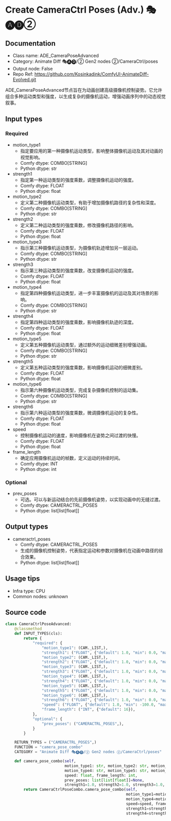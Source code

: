 # Create CameraCtrl Poses (Adv.) 🎭🅐🅓②
## Documentation
- Class name: ADE_CameraPoseAdvanced
- Category: Animate Diff 🎭🅐🅓/② Gen2 nodes ②/CameraCtrl/poses
- Output node: False
- Repo Ref: https://github.com/Kosinkadink/ComfyUI-AnimateDiff-Evolved.git

ADE_CameraPoseAdvanced节点旨在为动画创建高级摄像机控制姿势。它允许组合多种运动类型和强度，以生成复杂的摄像机运动，增强动画序列中的动态视觉叙事。

## Input types
### Required
- motion_type1
    - 指定要应用的第一种摄像机运动类型，影响整体摄像机运动及其对动画的视觉影响。
    - Comfy dtype: COMBO[STRING]
    - Python dtype: str
- strength1
    - 指定第一种运动类型的强度乘数，调整摄像机运动的强度。
    - Comfy dtype: FLOAT
    - Python dtype: float
- motion_type2
    - 定义第二种摄像机运动类型，有助于增加摄像机路径的复杂性和深度。
    - Comfy dtype: COMBO[STRING]
    - Python dtype: str
- strength2
    - 定义第二种运动类型的强度乘数，修改摄像机路径的影响。
    - Comfy dtype: FLOAT
    - Python dtype: float
- motion_type3
    - 指示第三种摄像机运动类型，为摄像机轨迹增加另一层运动。
    - Comfy dtype: COMBO[STRING]
    - Python dtype: str
- strength3
    - 指示第三种运动类型的强度乘数，改变摄像机运动的强度。
    - Comfy dtype: FLOAT
    - Python dtype: float
- motion_type4
    - 指定第四种摄像机运动类型，进一步丰富摄像机的运动及其对场景的影响。
    - Comfy dtype: COMBO[STRING]
    - Python dtype: str
- strength4
    - 指定第四种运动类型的强度乘数，影响摄像机轨迹的深度。
    - Comfy dtype: FLOAT
    - Python dtype: float
- motion_type5
    - 定义第五种摄像机运动类型，通过额外的运动细微差别增强动画。
    - Comfy dtype: COMBO[STRING]
    - Python dtype: str
- strength5
    - 定义第五种运动类型的强度乘数，影响摄像机运动的细微差别。
    - Comfy dtype: FLOAT
    - Python dtype: float
- motion_type6
    - 指示第六种摄像机运动类型，完成复杂摄像机控制的运动集。
    - Comfy dtype: COMBO[STRING]
    - Python dtype: str
- strength6
    - 指示第六种运动类型的强度乘数，微调摄像机运动的复杂性。
    - Comfy dtype: FLOAT
    - Python dtype: float
- speed
    - 控制摄像机运动的速度，影响摄像机在姿势之间过渡的快慢。
    - Comfy dtype: FLOAT
    - Python dtype: float
- frame_length
    - 确定应用摄像机运动的帧数，定义运动的持续时间。
    - Comfy dtype: INT
    - Python dtype: int

### Optional
- prev_poses
    - 可选。可以与新运动结合的先前摄像机姿势，以实现动画中的无缝过渡。
    - Comfy dtype: CAMERACTRL_POSES
    - Python dtype: list[list[float]]

## Output types
- cameractrl_poses
    - Comfy dtype: CAMERACTRL_POSES
    - 生成的摄像机控制姿势，代表指定运动和参数对摄像机在动画中路径的综合效果。
    - Python dtype: list[list[float]]

## Usage tips
- Infra type: CPU
- Common nodes: unknown

## Source code
```python
class CameraCtrlPoseAdvanced:
    @classmethod
    def INPUT_TYPES(cls):
        return {
            "required": {
                "motion_type1": (CAM._LIST,),
                "strength1": ("FLOAT", {"default": 1.0, "min": 0.0, "max": 10.0, "step": 0.01}),
                "motion_type2": (CAM._LIST,),
                "strength2": ("FLOAT", {"default": 1.0, "min": 0.0, "max": 10.0, "step": 0.01}),
                "motion_type3": (CAM._LIST,),
                "strength3": ("FLOAT", {"default": 1.0, "min": 0.0, "max": 10.0, "step": 0.01}),
                "motion_type4": (CAM._LIST,),
                "strength4": ("FLOAT", {"default": 1.0, "min": 0.0, "max": 10.0, "step": 0.01}),
                "motion_type5": (CAM._LIST,),
                "strength5": ("FLOAT", {"default": 1.0, "min": 0.0, "max": 10.0, "step": 0.01}),
                "motion_type6": (CAM._LIST,),
                "strength6": ("FLOAT", {"default": 1.0, "min": 0.0, "max": 10.0, "step": 0.01}),
                "speed": ("FLOAT", {"default": 1.0, "min": -100.0, "max": 100.0, "step": 0.01}),
                "frame_length": ("INT", {"default": 16}),
            },
            "optional": {
                "prev_poses": ("CAMERACTRL_POSES",),
            }
        }

    RETURN_TYPES = ("CAMERACTRL_POSES",)
    FUNCTION = "camera_pose_combo"
    CATEGORY = "Animate Diff 🎭🅐🅓/② Gen2 nodes ②/CameraCtrl/poses"

    def camera_pose_combo(self,
                          motion_type1: str, motion_type2: str, motion_type3: str,
                          motion_type4: str, motion_type5: str, motion_type6: str,
                          speed: float, frame_length: int,
                          prev_poses: list[list[float]]=None,
                          strength1=1.0, strength2=1.0, strength3=1.0, strength4=1.0, strength5=1.0, strength6=1.0):
        return CameraCtrlPoseCombo.camera_pose_combo(self,
                                                     motion_type1=motion_type1, motion_type2=motion_type2, motion_type3=motion_type3,
                                                     motion_type4=motion_type4, motion_type5=motion_type5, motion_type6=motion_type6,
                                                     speed=speed, frame_length=frame_length, prev_poses=prev_poses,
                                                     strength1=strength1, strength2=strength2, strength3=strength3,
                                                     strength4=strength4, strength5=strength5, strength6=strength6)